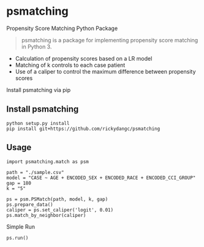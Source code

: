 # psmatching
Propensity Score Matching Python Package

> psmatching is a package for implementing propensity score matching in Python 3.

- Calculation of propensity scores based on a LR model
- Matching of k controls to each case patient
- Use of a caliper to control the maximum difference between propensity scores

Install psmatching via pip

## Install psmatching

```
python setup.py install
pip install git+https://github.com/rickydangc/psmatching
```

## Usage

```
import psmatching.match as psm

path = "./sample.csv"
model = "CASE ~ AGE + ENCODED_SEX + ENCODED_RACE + ENCODED_CCI_GROUP"
gap = 180
k = "5"

ps = psm.PSMatch(path, model, k, gap)
ps.prepare_data()
caliper = ps.set_caliper('logit', 0.01)
ps.match_by_neighbor(caliper)
```

Simple Run
```
ps.run()
```

